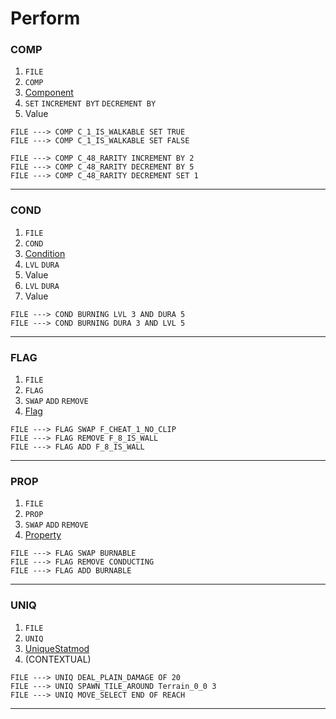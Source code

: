 # Perform

### COMP
1. ``FILE``
2. ``COMP``
3. [Component](../../CogsmosFramework/DemocrECS/Entity-Attributes/Components/List.md)  
4. ``SET`` ``INCREMENT BYT`` ``DECREMENT BY``
5. Value  

````
FILE ---> COMP C_1_IS_WALKABLE SET TRUE
FILE ---> COMP C_1_IS_WALKABLE SET FALSE

FILE ---> COMP C_48_RARITY INCREMENT BY 2
FILE ---> COMP C_48_RARITY DECREMENT BY 5
FILE ---> COMP C_48_RARITY DECREMENT SET 1
````
  
---
  


### COND 
1. ``FILE``
2. ``COND``
3. [Condition](../../CogsmosFramework/DemocrECS/Entity-Attributes/Conditions/List.md)   
4. ``LVL`` ``DURA``
5. Value   
6. ``LVL`` ``DURA``
7. Value   

````
FILE ---> COND BURNING LVL 3 AND DURA 5
FILE ---> COND BURNING DURA 3 AND LVL 5
````
  
---


  
### FLAG
1. ``FILE``
2. ``FLAG``
3. ``SWAP`` ``ADD`` ``REMOVE``
4. [Flag](../../CogsmosFramework/DemocrECS/Entity-Attributes/Flags/List.md)  

````
FILE ---> FLAG SWAP F_CHEAT_1_NO_CLIP
FILE ---> FLAG REMOVE F_8_IS_WALL
FILE ---> FLAG ADD F_8_IS_WALL
````
  
---
  


### PROP
1. ``FILE``
2. ``PROP``
3. ``SWAP`` ``ADD`` ``REMOVE``
4. [Property](../../CogsmosFramework/DemocrECS/Entity-Attributes/Properties/List.md) 

````
FILE ---> FLAG SWAP BURNABLE
FILE ---> FLAG REMOVE CONDUCTING
FILE ---> FLAG ADD BURNABLE
````
  
---
  


### UNIQ
1. ``FILE``
2. ``UNIQ``
3. [UniqueStatmod]()
4. (CONTEXTUAL) 

````
FILE ---> UNIQ DEAL_PLAIN_DAMAGE OF 20
FILE ---> UNIQ SPAWN_TILE_AROUND Terrain_0_0 3
FILE ---> UNIQ MOVE_SELECT END OF REACH

````
  
---
  


